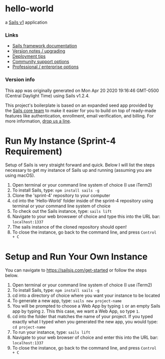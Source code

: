 # hello-world

a [Sails v1](https://sailsjs.com) application


### Links

+ [Sails framework documentation](https://sailsjs.com/get-started)
+ [Version notes / upgrading](https://sailsjs.com/documentation/upgrading)
+ [Deployment tips](https://sailsjs.com/documentation/concepts/deployment)
+ [Community support options](https://sailsjs.com/support)
+ [Professional / enterprise options](https://sailsjs.com/enterprise)


### Version info

This app was originally generated on Mon Apr 20 2020 19:16:46 GMT-0500 (Central Daylight Time) using Sails v1.2.4.

<!-- Internally, Sails used [`sails-generate@1.16.13`](https://github.com/balderdashy/sails-generate/tree/v1.16.13/lib/core-generators/new). -->


This project's boilerplate is based on an expanded seed app provided by the [Sails core team](https://sailsjs.com/about) to make it easier for you to build on top of ready-made features like authentication, enrollment, email verification, and billing.  For more information, [drop us a line](https://sailsjs.com/support).

# Run My Instance (Sprint-4 Requirement)

Setup of Sails is very straight forward and quick. Below I will list the steps necessary to get my instance of Sails up and running (assuming you are using macOS).
1. Open terminal or your command line system of choice (I use iTerm2)
2. To install Sails, type: `npm install sails -g`
3. Clone the 'sprint-4' repository to your computer
4. cd into the 'Hello-World' folder inside of the sprint-4 repository using terminal or your command line system of choice
5. To check out the Sails instance, type: `sails lift`
6. Navigate to your web browswer of choice and type this into the URL bar: `localhost:1337`
7. The sails instance of the cloned repository should open!
8. To close the instance, go back to the command line, and press `Control + C`

# Setup and Run Your Own Instance

You can navigate to https://sailsjs.com/get-started or follow the steps below.
1. Open terminal or your command line system of choice (I use iTerm2)
2. To install Sails, type: `npm install sails -g`
3. cd into a directory of choice where you want your instance to be located
4. To generate a new app, type: `sails new project-name`
5. You will be prompted to choose a Web App by typing `1` or an empty Sails app by typing `2`. This this case, we want a Web App, so type `1`.
6. cd into the folder that matches the name of your project. If you typed exactly what I typed when you generated the new app, you would type: `cd project-name`
7. To run your instance, type: `sails lift`
8. Navigate to your web browser of choice and enter this into the URL bar: `localhost:1337`
9. To close the instance, go back to the command line, and press `Control + C`


<!--
Note:  Generators are usually run using the globally-installed `sails` CLI (command-line interface).  This CLI version is _environment-specific_ rather than app-specific, thus over time, as a project's dependencies are upgraded or the project is worked on by different developers on different computers using different versions of Node.js, the Sails dependency in its package.json file may differ from the globally-installed Sails CLI release it was originally generated with.  (Be sure to always check out the relevant [upgrading guides](https://sailsjs.com/upgrading) before upgrading the version of Sails used by your app.  If you're stuck, [get help here](https://sailsjs.com/support).)
-->
